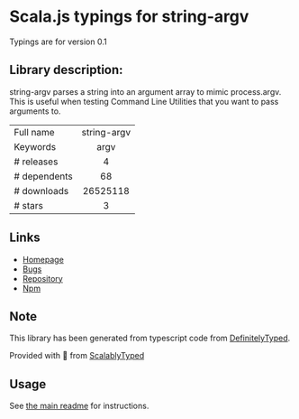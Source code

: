 
# Scala.js typings for string-argv

Typings are for version 0.1

## Library description:
string-argv parses a string into an argument array to mimic process.argv. This is useful when testing Command Line Utilities that you want to pass arguments to.

|                    |                 |
| ------------------ | :-------------: |
| Full name          | string-argv |
| Keywords           | argv |
| # releases         | 4 |
| # dependents       | 68 |
| # downloads        | 26525118 |
| # stars            | 3 |

## Links
- [Homepage](https://github.com/mccormicka/string-argv)
- [Bugs](https://github.com/mccormicka/string-argv/issues)
- [Repository](https://github.com/mccormicka/string-argv)
- [Npm](https://www.npmjs.com/package/string-argv)
    


## Note
This library has been generated from typescript code from [DefinitelyTyped](https://definitelytyped.org).

Provided with :purple_heart: from [ScalablyTyped](https://github.com/oyvindberg/ScalablyTyped)

## Usage
See [the main readme](../../readme.md) for instructions.


